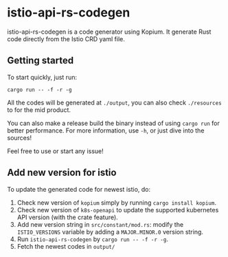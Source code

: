 # istio-api-rs-codegen

istio-api-rs-codegen is a code generator using Kopium. It generate Rust code directly from the Istio CRD yaml file.

## Getting started

To start quickly, just run:

```shell
cargo run -- -f -r -g
```

All the codes will be generated at `./output`, you can also check `./resources` to for the mid product.

You can also make a release build the binary instead of using `cargo run` for better performance. For more information, use `-h`, or just dive into the sources!

Feel free to use or start any issue!

## Add new version for istio

To update the generated code for newest istio, do:

1. Check new version of `kopium` simply by running `cargo install kopium`.
2. Check new version of `k8s-openapi` to update the supported kubernetes API version (with the crate feature).
3. Add new version string in `src/constant/mod.rs`: modify the `ISTIO_VERSIONS` variable by adding a `MAJOR.MINOR.0` version string.
4. Run `istio-api-rs-codegen` by `cargo run -- -f -r -g`.
5. Fetch the newest codes in `output/`